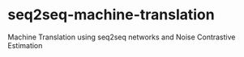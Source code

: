 # seq2seq-machine-translation
Machine Translation using seq2seq networks and Noise Contrastive Estimation
